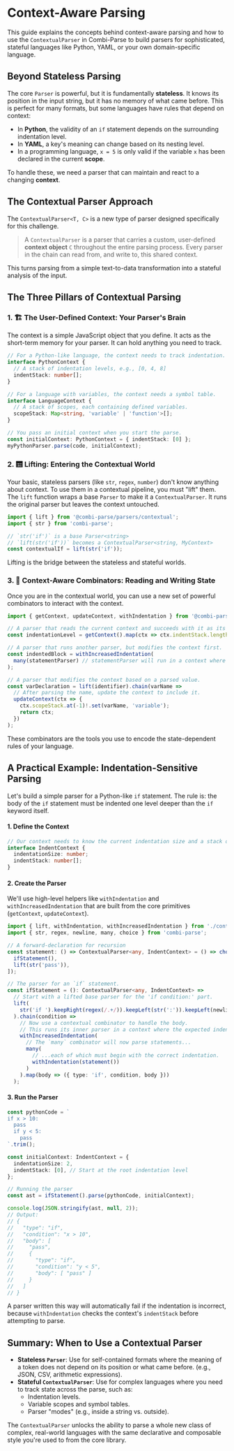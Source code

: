 # Context-Aware Parsing

This guide explains the concepts behind context-aware parsing and how to use the `ContextualParser` in Combi-Parse to build parsers for sophisticated, stateful languages like Python, YAML, or your own domain-specific language.

## Beyond Stateless Parsing

The core `Parser` is powerful, but it is fundamentally **stateless**. It knows its position in the input string, but it has no memory of what came before. This is perfect for many formats, but some languages have rules that depend on context:

-   In **Python**, the validity of an `if` statement depends on the surrounding indentation level.
-   In **YAML**, a key's meaning can change based on its nesting level.
-   In a programming language, `x = 5` is only valid if the variable `x` has been declared in the current **scope**.

To handle these, we need a parser that can maintain and react to a changing **context**.

## The Contextual Parser Approach

The `ContextualParser<T, C>` is a new type of parser designed specifically for this challenge.

> A `ContextualParser` is a parser that carries a custom, user-defined **context object** `C` throughout the entire parsing process. Every parser in the chain can read from, and write to, this shared context.

This turns parsing from a simple text-to-data transformation into a stateful analysis of the input.

## The Three Pillars of Contextual Parsing

### 1. 🏗️ The User-Defined Context: Your Parser's Brain

The context is a simple JavaScript object that you define. It acts as the short-term memory for your parser. It can hold anything you need to track.

```typescript
// For a Python-like language, the context needs to track indentation.
interface PythonContext {
  // A stack of indentation levels, e.g., [0, 4, 8]
  indentStack: number[]; 
}

// For a language with variables, the context needs a symbol table.
interface LanguageContext {
  // A stack of scopes, each containing defined variables.
  scopeStack: Map<string, 'variable' | 'function'>[];
}

// You pass an initial context when you start the parse.
const initialContext: PythonContext = { indentStack: [0] };
myPythonParser.parse(code, initialContext);
```

### 2. 🛗 Lifting: Entering the Contextual World

Your basic, stateless parsers (like `str`, `regex`, `number`) don't know anything about context. To use them in a contextual pipeline, you must "lift" them. The `lift` function wraps a base `Parser` to make it a `ContextualParser`. It runs the original parser but leaves the context untouched.

```typescript
import { lift } from '@combi-parse/parsers/contextual';
import { str } from 'combi-parse';

// `str('if')` is a base Parser<string>
// `lift(str('if'))` becomes a ContextualParser<string, MyContext>
const contextualIf = lift(str('if'));
```

Lifting is the bridge between the stateless and stateful worlds.

### 3. 🧠 Context-Aware Combinators: Reading and Writing State

Once you are in the contextual world, you can use a new set of powerful combinators to interact with the context.

```typescript
import { getContext, updateContext, withIndentation } from '@combi-parse/parsers/contextual';

// A parser that reads the current context and succeeds with it as its value.
const indentationLevel = getContext().map(ctx => ctx.indentStack.length);

// A parser that runs another parser, but modifies the context first.
const indentedBlock = withIncreasedIndentation(
  many(statementParser) // statementParser will run in a context where the indent level is +1
);

// A parser that modifies the context based on a parsed value.
const varDeclaration = lift(identifier).chain(varName => 
  // After parsing the name, update the context to include it.
  updateContext(ctx => {
    ctx.scopeStack.at(-1)!.set(varName, 'variable');
    return ctx;
  })
);
```

These combinators are the tools you use to encode the state-dependent rules of your language.

## A Practical Example: Indentation-Sensitive Parsing

Let's build a simple parser for a Python-like `if` statement. The rule is: the body of the `if` statement must be indented one level deeper than the `if` keyword itself.

#### 1. Define the Context

```typescript
// Our context needs to know the current indentation size and a stack of indent levels.
interface IndentContext {
  indentationSize: number;
  indentStack: number[];
}
```

#### 2. Create the Parser

We'll use high-level helpers like `withIndentation` and `withIncreasedIndentation` that are built from the core primitives (`getContext`, `updateContext`).

```typescript
import { lift, withIndentation, withIncreasedIndentation } from './contextual';
import { str, regex, newline, many, choice } from 'combi-parse';

// A forward-declaration for recursion
const statement: () => ContextualParser<any, IndentContext> = () => choice([
  ifStatement(),
  lift(str('pass')),
]);

// The parser for an `if` statement.
const ifStatement = (): ContextualParser<any, IndentContext> =>
  // Start with a lifted base parser for the 'if condition:' part.
  lift(
    str('if ').keepRight(regex(/.+/)).keepLeft(str(':')).keepLeft(newline)
  ).chain(condition =>
    // Now use a contextual combinator to handle the body.
    // This runs its inner parser in a context where the expected indent level is higher.
    withIncreasedIndentation(
      // The `many` combinator will now parse statements...
      many(
        // ...each of which must begin with the correct indentation.
        withIndentation(statement())
      )
    ).map(body => ({ type: 'if', condition, body }))
  );
```

#### 3. Run the Parser

```typescript
const pythonCode = `
if x > 10:
  pass
  if y < 5:
    pass
`.trim();

const initialContext: IndentContext = {
  indentationSize: 2,
  indentStack: [0], // Start at the root indentation level
};

// Running the parser
const ast = ifStatement().parse(pythonCode, initialContext);

console.log(JSON.stringify(ast, null, 2));
// Output:
// {
//   "type": "if",
//   "condition": "x > 10",
//   "body": [
//     "pass",
//     {
//       "type": "if",
//       "condition": "y < 5",
//       "body": [ "pass" ]
//     }
//   ]
// }
```

A parser written this way will automatically fail if the indentation is incorrect, because `withIndentation` checks the context's `indentStack` before attempting to parse.

## Summary: When to Use a Contextual Parser

-   **Stateless `Parser`**: Use for self-contained formats where the meaning of a token does not depend on its position or what came before. (e.g., JSON, CSV, arithmetic expressions).
-   **Stateful `ContextualParser`**: Use for complex languages where you need to track state across the parse, such as:
    -   Indentation levels.
    -   Variable scopes and symbol tables.
    -   Parser "modes" (e.g., inside a string vs. outside).

The `ContextualParser` unlocks the ability to parse a whole new class of complex, real-world languages with the same declarative and composable style you're used to from the core library.